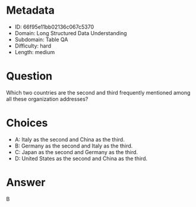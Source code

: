 # Metadata

- ID: 66f95e11bb02136c067c5370
- Domain: Long Structured Data Understanding
- Subdomain: Table QA
- Difficulty: hard
- Length: medium

# Question

Which two countries are the second and third frequently mentioned among all these organization addresses?

# Choices

- A: Italy as the second and China as the third.
- B: Germany as the second and Italy as the third.
- C: Japan as the second and Germany as the third.
- D: United States as the second and China as the third.

# Answer

B
